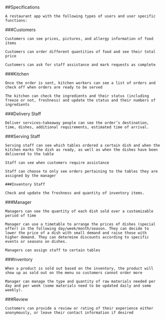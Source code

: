 ##Specifications 

    A restaurant app with the following types of users and user specific functions: 

###Customers 

    Customers can see prices, pictures, and allergy information of food items 

    Customers can order different quantities of food and see their total price 

    Customers can ask for staff assistance and mark requests as complete 

###Kitchen 

    Once the order is sent, kitchen workers can see a list of orders and check off when orders are ready to be served 

    The kitchen can check the ingredients and their status (including freeze or not, freshness) and update the status and their numbers of ingredients 

###Delivery Staff 

    Deliver services—takeaway people can see the order’s destination, time, dishes, additional requirements, estimated time of arrival. 

###Serving Staff 

    Serving staff can see which tables ordered a certain dish and when the kitchen marks the dish as ready, as well as when the dishes have been delivered to the table 

    Staff can see when customers require assistance 

    Staff can choose to only see orders pertaining to the tables they are assigned by the manager 

	###Inventory Staff 

    Check and update the freshness and quantity of inventory items. 

###Manager 

    Managers can see the quantity of each dish sold over a customizable period of time 

    Manager can use a timetable to arrange the prices of dishes (special offer) in the following day/week/month/season. They can decide to lower the price of a dish with small demand and raise those with higher demand. They can determine discounts according to specific events or seasons on dishes. 

    Managers can assign staff to certain tables 

###Inventory 

    When a product is sold out based on the inventory, the product will show up as sold out on the menu so customers cannot order more  

    Manager can manage the type and quantity of raw materials needed per day and per week (some materials need to be updated daily and some weekly). 

###Review 

    Customers can provide a review or rating of their experience either anonymously, or leave their contact information if desired 
